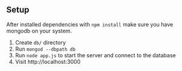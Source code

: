 ## Setup

After installed dependencies with `npm install` make sure you have mongodb on your system.

 1. Create `db/` directory
 2. Run `mongod --dbpath db` 
 3. Run `node app.js` to start the server and connect to the database
 4. Visit http://localhost:3000
